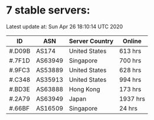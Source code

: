 # 7 stable servers:

Latest update at: Sun Apr 26 18:10:14 UTC 2020

| ID | ASN | Server Country | Online |
| -- | --- | -------------- | ------ |
| #.D09B | AS174 | United States | 613 hrs |
| #.7F1D | AS63949 | Singapore | 700 hrs |
| #.9FC3 | AS53889 | United States | 628 hrs |
| #.C348 | AS35913 | United States | 994 hrs |
| #.BD3E | AS63888 | Hong Kong | 173 hrs |
| #.2A79 | AS63949 | Japan | 1937 hrs |
| #.66BF | AS16509 | Singapore | 24 hrs |

